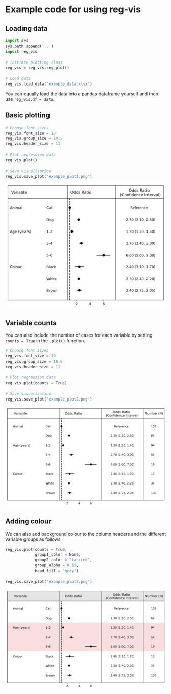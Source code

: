 # Example code for using reg-vis

## Loading data


```python
import sys
sys.path.append('..')
import reg_vis

# Initiate plotting class
reg_vis = reg_vis.reg_plot()

# Load data
reg_vis.load_data("example_data.xlsx")
```

You can equally load the data into a pandas dataframe yourself and then use `reg_vis.df = data`.

## Basic plotting


```python
# Choose font sizes
reg_vis.font_size = 10
reg_vis.group_size = 10.5
reg_vis.header_size = 11

# Plot regression data
reg_vis.plot()

# Save visualisation
reg_vis.save_plot("example_plot1.png")
```


    
![png](example/example_plot1.png)
    


## Variable counts

You can also include the number of cases for each variable by setting `counts = True` in the `.plot()` function.


```python
# Choose font sizes
reg_vis.font_size = 10
reg_vis.group_size = 10.5
reg_vis.header_size = 11

# Plot regression data
reg_vis.plot(counts = True)

# Save visualisation
reg_vis.save_plot("example_plot2.png")
```


    
![png](example/example_plot2.png)
    


## Adding colour

We can also add background colour to the column headers and the different variable groups as follows


```python
reg_vis.plot(counts = True, 
             group1_color = None,
             group2_color = "tab:red",
             group_alpha = 0.15,
             head_fill = "gray")

reg_vis.save_plot("example_plot3.png")
```


    
![png](example/example_plot3.png)
    

